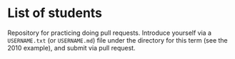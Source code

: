 # List of students

Repository for practicing doing pull requests.  Introduce yourself via a `USERNAME.txt` (or `USERNAME.md`) file under the directory for this term (see the 2010 example), and submit via pull request.
